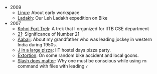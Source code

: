 * 2009
    * [Linux](JustLikeThat/Linux): About early workspace
    * [Ladakh](JustLikeThat/Ladakh): Our Leh Ladakh expedition on Bike
* 2007
    * [Kohoj Fort Trek](JustLikeThat/KohojTrek): A trek that I organized
      for IITB CSE department
    * [21](JustLikeThat/21): Significance of Number 21
    * [Aabaji](JustLikeThat/Aabaji): About my grandfather who was leading jockey
      in western India during 1950s.
    * [J in a large pizza](JustLikeThat/JInLargePizza): IIT hostel days pizza party.
    * [Extortion](JustLikeThat/Extortion): On some random bike accident and
      local goons.
    * [Slash does matter](JustLikeThat/Slash_does_matter): Why one must be
      conscious while using `rm` command with files with leading `/`
